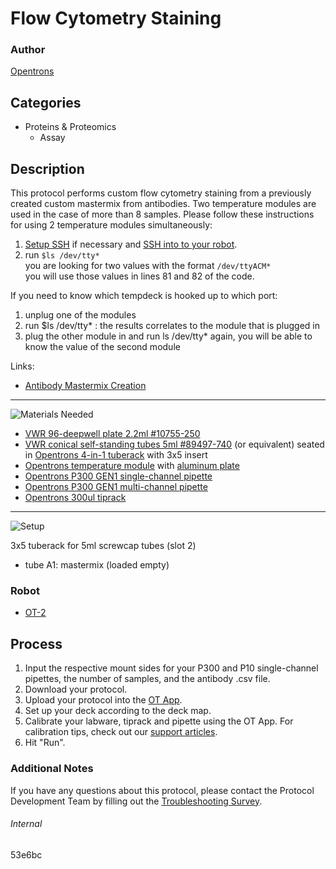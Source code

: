 # Flow Cytometry Staining

### Author
[Opentrons](https://opentrons.com/)

## Categories
* Proteins & Proteomics
	* Assay

## Description
This protocol performs custom flow cytometry staining from a previously created custom mastermix from antibodies. Two temperature modules are used in the case of more than 8 samples. Please follow these instructions for using 2 temperature modules simultaneously:

1. [Setup SSH](https://support.opentrons.com/en/articles/3203681-setting-up-ssh-access-to-your-ot-2) if necessary and [SSH into to your robot](https://support.opentrons.com/en/articles/3287453-connecting-to-your-ot-2-with-ssh).
2. run `$ls /dev/tty*`  
you are looking for two values with the format `/dev/ttyACM*`  
you will use those values in lines 81 and 82 of the code.

If you need to know which tempdeck is hooked up to which port:
1. unplug one of the modules
2. run $ls /dev/tty* : the results correlates to the module that is plugged in
3. plug the other module in and run ls /dev/tty* again, you will be able to
   know the value of the second module

Links:
* [Antibody Mastermix Creation](./53e6bc_mastermix_creation)

---
![Materials Needed](https://s3.amazonaws.com/opentrons-protocol-library-website/custom-README-images/001-General+Headings/materials.png)

* [VWR 96-deepwell plate 2.2ml #10755-250](https://us.vwr.com/store/product/4693284/vwr-96-well-deep-well-plates)
* [VWR conical self-standing tubes 5ml #89497-740](https://us.vwr.com/store/product/11707931/self-standing-sample-tubes-5-and-10-ml-globe-scientific) (or equivalent) seated in [Opentrons 4-in-1 tuberack](https://shop.opentrons.com/collections/verified-labware/products/tube-rack-set-1) with 3x5 insert
* [Opentrons temperature module](https://shop.opentrons.com/collections/hardware-modules/products/tempdeck) with [aluminum plate](https://shop.opentrons.com/collections/hardware-modules/products/aluminum-block-set)
* [Opentrons P300 GEN1 single-channel pipette](https://shop.opentrons.com/collections/ot-2-pipettes/products/single-channel-electronic-pipette?variant=5984549109789)
* [Opentrons P300 GEN1 multi-channel pipette](https://shop.opentrons.com/collections/ot-2-pipettes/products/8-channel-electronic-pipette?variant=5984202489885)
* [Opentrons 300ul tiprack](https://shop.opentrons.com/collections/opentrons-tips/products/opentrons-300ul-tips)

---
![Setup](https://s3.amazonaws.com/opentrons-protocol-library-website/custom-README-images/001-General+Headings/Setup.png)

3x5 tuberack for 5ml screwcap tubes (slot 2)
* tube A1: mastermix (loaded empty)

### Robot
* [OT-2](https://opentrons.com/ot-2)

## Process
1. Input the respective mount sides for your P300 and P10 single-channel pipettes, the number of samples, and the antibody .csv file.
2. Download your protocol.
3. Upload your protocol into the [OT App](https://opentrons.com/ot-app).
4. Set up your deck according to the deck map.
5. Calibrate your labware, tiprack and pipette using the OT App. For calibration tips, check out our [support articles](https://support.opentrons.com/en/collections/1559720-guide-for-getting-started-with-the-ot-2).
6. Hit "Run".

### Additional Notes
If you have any questions about this protocol, please contact the Protocol Development Team by filling out the [Troubleshooting Survey](https://protocol-troubleshooting.paperform.co/).

###### Internal
53e6bc
